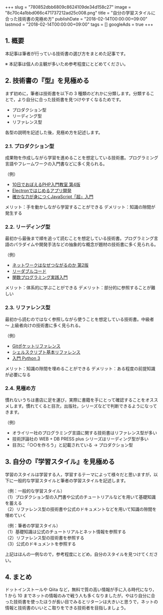 +++
slug = "780852dbb6809c8624109de34d158c27"
image = "8c70c4a1bbd066c471737212ad25c008.png"
title = "自分の学習スタイルに合った技術書の見極め方"
publishDate = "2018-02-14T00:00:00+09:00"
lastmod = "2018-02-14T00:00:00+09:00"
tags = []
googleAds = true
+++

## 1. 概要

本記事は筆者が行っている技術書の選び方をまとめた記事です。

※ 本記事は個人の主観が多いため参考程度にとどめてください。

## 2. 技術書の『型』を見極める

まず初めに，筆者は技術書を以下の 3 種類のどれかに分類します。分類することで，より自分に合った技術書を見つけやすくなるためです。

* プロダクション型
* リーディング型
* リファレンス型

各型の説明を記述した後，見極め方を記述します。

### 2.1. プロダクション型

成果物を作成しながら学習を進めることを想定している技術書。プログラミング言語やフレームワークの入門書などに多く見られる。

（例）

* [10日でおぼえるPHP入門教室 第4版](https://www.shoeisha.co.jp/book/detail/9784798126319)
* [Electronではじめるアプリ開発](http://gihyo.jp/book/2017/978-4-7741-8819-5)
* [確かな力が身につくJavaScript「超」入門 ](http://www.sbcr.jp/products/4797383584.html)

メリット：手を動かしながら学習することができる
デメリット：知識の隙間が発生する

### 2.2. リーディング型

最初から最後まで順を追って読むことを想定している技術書。プログラミング言語のパラダイムや開発手法などの抽象的な概念が題材の技術書に多く見られる。

（例）

 * [ネットワークはなぜつながるのか 第2版](http://ec.nikkeibp.co.jp/item/books/P83110.html)
 * [リーダブルコード](https://www.oreilly.co.jp/books/9784873115658/)
 * [関数プログラミング実践入門](http://gihyo.jp/book/2016/978-4-7741-8390-9)

メリット：体系的に学ぶことができる
デメリット：部分的に参照することが難しい

### 2.3. リファレンス型

最初から読むのではなく参照しながら使うことを想定している技術書。中級者 〜 上級者向けの技術書に多く見られる。

（例）

 * [Gitポケットリファレンス](https://gihyo.jp/book/2017/978-4-7741-8593-4)
 * [シェルスクリプト基本リファレンス](http://gihyo.jp/book/2017/978-4-7741-8694-8)
 * [入門 Python 3](https://www.oreilly.co.jp/books/9784873117386/)

メリット：知識の隙間を埋めることができる
デメリット：ある程度の前提知識が必要になる

### 2.4. 見極め方

慣れないうちは書店に足を運び，実際に書籍を手にとって確認することをオススメします。慣れてくると目次，出版社，シリーズなどで判断できるようになってきます。

（例）

* オライリー社のプログラミング言語に関する技術書はリファレンス型が多い
* 技術評論社の WEB + DB PRESS plus シリーズはリーディング型が多い
* 目次に「○○を作ろう」と記載されている → プロダクション型

## 3. 自分の『学習スタイル』を見極める

学習のスタイルは学習する人，学習するテーマによって様々だと思いますが，以下に一般的な学習スタイルと筆者の学習スタイルを記述します。

（例：一般的な学習スタイル）  
（1）プロダクション型の入門書や公式のチュートリアルなどを用いて基礎知識を蓄える  
（2）リファレンス型の技術書や公式のドキュメントなどを用いて知識の隙間を埋めていく  

（例：筆者の学習スタイル）  
（1）基礎知識は公式のチュートリアルとネット情報を参照する  
（2）リファレンス型の技術書を参照する  
（3）公式のドキュメントを参照する

上記はほんの一例なので，参考程度にとどめ，自分のスタイルを見つけてください。

## 4. まとめ

ドットインストールや Qiita など，無料で質の高い情報が手に入る時代になり， 1 から 10 までネットの情報のみで戦う人も多くなりましたが，やはり自分に合った技術書を使ったほうが長い目でみるとリターンは大きいと思うで，ネットの情報と技術書のいいとこ取りをできる技術者を目指しましょう。
